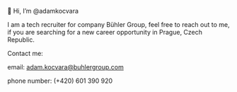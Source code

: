 👋 Hi, I’m @adamkocvara

I am a tech recruiter for company Bühler Group, feel free to reach out to me, if you are searching for a new career opportunity in Prague, Czech Republic.


Contact me:

email: adam.kocvara@buhlergroup.com

phone number: (+420) 601 390 920
